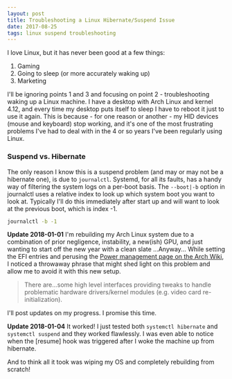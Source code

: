 ```yaml
---
layout: post
title: Troubleshooting a Linux Hibernate/Suspend Issue
date: 2017-08-25
tags: linux suspend troubleshooting
---
```

I love Linux, but it has never been good at a few things:

1. Gaming
2. Going to sleep (or more accurately waking up)
3. Marketing

I'll be ignoring points 1 and 3 and focusing on point 2 - troubleshooting waking up a Linux machine. I have a desktop with Arch Linux and kernel 4.12, and every time my desktop puts itself to sleep I have to reboot it just to use it again.
This is because - for one reason or another - my HID devices (mouse and keyboard) stop working, and it's one of the most frustrating problems I've had to deal with in the 4 or so years I've been regularly using Linux.

### Suspend vs. Hibernate
The only reason I know this is a suspend problem (and may or may not be a hibernate one), is due to `journalctl`. Systemd, for all its faults, has a handy way of filtering the system logs on a per-boot basis. The `--boot|-b` option in journalctl uses a relative index to look up which system boot you want to look at. Typically I'll do this immediately after start up and will want to look at the previous boot, which is index -1.

```sh
journalctl -b -1
```

**Update 2018-01-01**
I'm rebuilding my Arch Linux system due to a combination of prior negligence, instability, a new(ish) GPU, and just wanting to start off the new year with a clean slate
...Anyway...
While setting the EFI entries and perusing the [Power management page on the Arch Wiki](https://wiki.archlinux.org/index.php/Power_management/Suspend_and_hibernate), I noticed a throwaway phrase that might shed light on this problem and allow me to avoid it with this new setup.

 > There are...some high level interfaces providing tweaks to handle
 > problematic hardware drivers/kernel modules (e.g. video card re-initialization).

 I'll post updates on my progress. I promise this time.

**Update 2018-01-04**
It worked! I just tested both `systemctl hibernate` and `systemctl suspend` and they worked flawlessly.
I was even able to notice when the [resume] hook was triggered after I woke the machine up from hibernate.

And to think all it took was wiping my OS and completely rebuilding from scratch!